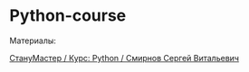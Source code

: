# Python-course

Материалы:

[СтануМастер / Курс: Python / Смирнов Сергей Витальевич](http://stanumaster.ru/kurs/9)